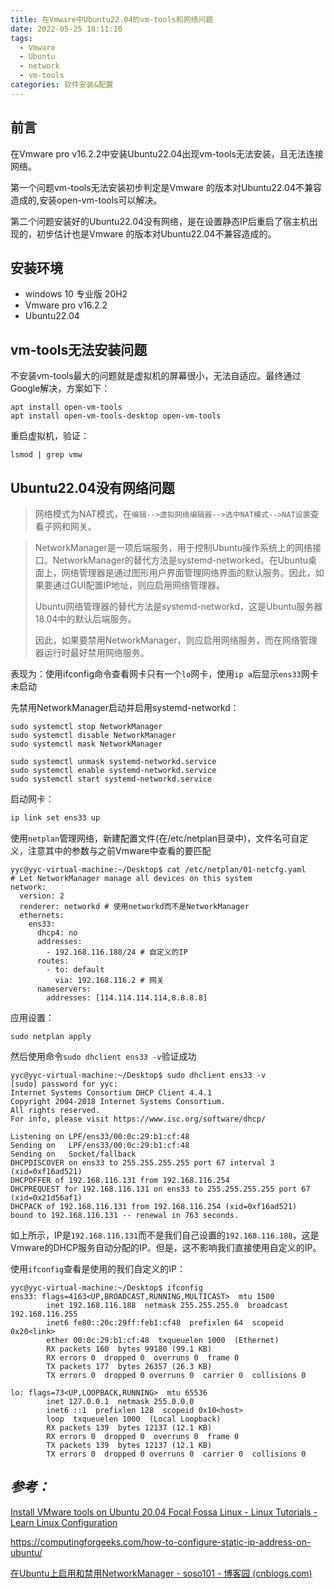 ```yaml
---
title: 在Vmware中Ubuntu22.04的vm-tools和网络问题
date: 2022-05-25 18:11:10
tags:
  - Vmware
  - Ubuntu
  - network
  - vm-tools
categories: 软件安装&配置
---
```


## 前言

在Vmware pro v16.2.2中安装Ubuntu22.04出现vm-tools无法安装，且无法连接网络。

第一个问题vm-tools无法安装初步判定是Vmware 的版本对Ubuntu22.04不兼容造成的,安装open-vm-tools可以解决。

第二个问题安装好的Ubuntu22.04没有网络，是在设置静态IP后重启了宿主机出现的，初步估计也是Vmware 的版本对Ubuntu22.04不兼容造成的。

## 安装环境

- windows 10 专业版 20H2
- Vmware pro v16.2.2
- Ubuntu22.04

## vm-tools无法安装问题

不安装vm-tools最大的问题就是虚拟机的屏幕很小，无法自适应。最终通过Google解决，方案如下：

```shell
apt install open-vm-tools
apt install open-vm-tools-desktop open-vm-tools
```

重启虚拟机，验证：

```shell
lsmod | grep vmw
```

## Ubuntu22.04没有网络问题

> 网络模式为NAT模式，在`编辑-->虚拟网络编辑器-->选中NAT模式-->NAT设置`查看子网和网关。

> NetworkManager是一项后端服务，用于控制Ubuntu操作系统上的网络接口。NetworkManager的替代方法是systemd-networked。在Ubuntu桌面上，网络管理器是通过图形用户界面管理网络界面的默认服务。因此，如果要通过GUI配置IP地址，则应启用网络管理器。
>
> Ubuntu网络管理器的替代方法是systemd-networkd，这是Ubuntu服务器18.04中的默认后端服务。
>
> 因此，如果要禁用NetworkManager，则应启用网络服务，而在网络管理器运行时最好禁用网络服务。

表现为：使用ifconfig命令查看网卡只有一个`lo`网卡，使用`ip a`后显示`ens33`网卡未启动

先禁用NetworkManager启动并启用systemd-networkd：

```shell
sudo systemctl stop NetworkManager
sudo systemctl disable NetworkManager
sudo systemctl mask NetworkManager

sudo systemctl unmask systemd-networkd.service
sudo systemctl enable systemd-networkd.service
sudo systemctl start systemd-networkd.service
```

启动网卡：

```bash
ip link set ens33 up
```

使用`netplan`管理网络，新建配置文件(在/etc/netplan目录中)，文件名可自定义，注意其中的参数与之前Vmware中查看的要匹配

```shell
yyc@yyc-virtual-machine:~/Desktop$ cat /etc/netplan/01-netcfg.yaml 
# Let NetworkManager manage all devices on this system
network:
  version: 2
  renderer: networkd # 使用networkd而不是NetworkManager
  ethernets:
    ens33:
      dhcp4: no
      addresses:
        - 192.168.116.188/24 # 自定义的IP
      routes:
        - to: default
          via: 192.168.116.2 # 网关
      nameservers:
        addresses: [114.114.114.114,8.8.8.8]
```

应用设置：

```shell
sudo netplan apply
```

然后使用命令`sudo dhclient ens33 -v`验证成功

```shell
yyc@yyc-virtual-machine:~/Desktop$ sudo dhclient ens33 -v
[sudo] password for yyc: 
Internet Systems Consortium DHCP Client 4.4.1
Copyright 2004-2018 Internet Systems Consortium.
All rights reserved.
For info, please visit https://www.isc.org/software/dhcp/

Listening on LPF/ens33/00:0c:29:b1:cf:48
Sending on   LPF/ens33/00:0c:29:b1:cf:48
Sending on   Socket/fallback
DHCPDISCOVER on ens33 to 255.255.255.255 port 67 interval 3 (xid=0xf16ad521)
DHCPOFFER of 192.168.116.131 from 192.168.116.254
DHCPREQUEST for 192.168.116.131 on ens33 to 255.255.255.255 port 67 (xid=0x21d56af1)
DHCPACK of 192.168.116.131 from 192.168.116.254 (xid=0xf16ad521)
bound to 192.168.116.131 -- renewal in 763 seconds.
```

如上所示，IP是`192.168.116.131`而不是我们自己设置的`192.168.116.188`，这是Vmware的DHCP服务自动分配的IP。但是，这不影响我们直接使用自定义的IP。

使用`ifconfig`查看是使用的我们自定义的IP：

```shell
yyc@yyc-virtual-machine:~/Desktop$ ifconfig
ens33: flags=4163<UP,BROADCAST,RUNNING,MULTICAST>  mtu 1500
        inet 192.168.116.188  netmask 255.255.255.0  broadcast 192.168.116.255
        inet6 fe80::20c:29ff:feb1:cf48  prefixlen 64  scopeid 0x20<link>
        ether 00:0c:29:b1:cf:48  txqueuelen 1000  (Ethernet)
        RX packets 160  bytes 99180 (99.1 KB)
        RX errors 0  dropped 0  overruns 0  frame 0
        TX packets 177  bytes 26357 (26.3 KB)
        TX errors 0  dropped 0 overruns 0  carrier 0  collisions 0

lo: flags=73<UP,LOOPBACK,RUNNING>  mtu 65536
        inet 127.0.0.1  netmask 255.0.0.0
        inet6 ::1  prefixlen 128  scopeid 0x10<host>
        loop  txqueuelen 1000  (Local Loopback)
        RX packets 139  bytes 12137 (12.1 KB)
        RX errors 0  dropped 0  overruns 0  frame 0
        TX packets 139  bytes 12137 (12.1 KB)
        TX errors 0  dropped 0 overruns 0  carrier 0  collisions 0
```


## *参考：*

[Install VMware tools on Ubuntu 20.04 Focal Fossa Linux - Linux Tutorials - Learn Linux Configuration](https://linuxconfig.org/install-vmware-tools-on-ubuntu-20-04-focal-fossa-linux)

https://computingforgeeks.com/how-to-configure-static-ip-address-on-ubuntu/

[在Ubuntu上启用和禁用NetworkManager - soso101 - 博客园 (cnblogs.com)](https://www.cnblogs.com/nuoforever/p/14176630.html)

